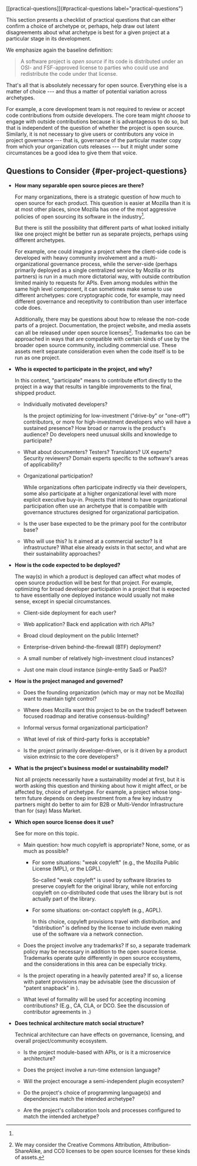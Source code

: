 [\[practical-questions\]]{#practical-questions
label="practical-questions"}

This section presents a checklist of practical questions that can either
confirm a choice of archetype or, perhaps, help draw out latent
disagreements about what archetype is best for a given project at a
particular stage in its development.

We emphasize again the baseline definition:

> A software project is *open source* if its code is distributed under
> an OSI- and FSF-approved license to parties who could use and
> redistribute the code under that license.

That's all that is absolutely necessary for open source. Everything else
is a matter of choice --- and thus a matter of potential variation
across archetypes.

For example, a core development team is not required to review or accept
code contributions from outside developers. The core team might *choose*
to engage with outside contributions because it is advantageous to do
so, but that is independent of the question of whether the project is
open source. Similarly, it is not necessary to give users or
contributors any voice in project governance --- that is, governance of
the particular master copy from which your organization cuts releases
--- but it might under some circumstances be a good idea to give them
that voice.

Questions to Consider {#per-project-questions}
---------------------

-   **How many separable open source pieces are there?**

    For many organizations, there is a strategic question of how much to
    open source for each product. This question is easier at Mozilla
    than it is at most other places, since Mozilla has one of the most
    aggressive policies of open sourcing its software in the
    industry[^1].

    But there is still the possibility that different parts of what
    looked initially like one project might be better run as separate
    projects, perhaps using different archetypes.

    For example, one could imagine a project where the client-side code
    is developed with heavy community involvement and a
    multi-organizational governance process, while the server-side
    (perhaps primarily deployed as a single centralized service by
    Mozilla or its partners) is run in a much more dictatorial way, with
    outside contribution limited mainly to requests for APIs. Even among
    modules within the same high level component, it can sometimes make
    sense to use different archetypes: core cryptographic code, for
    example, may need different governance and receptivity to
    contribution than user interface code does.

    Additionally, there may be questions about how to release the
    non-code parts of a project. Documentation, the project website, and
    media assets can all be released under open source licenses[^2].
    Trademarks too can be approached in ways that are compatible with
    certain kinds of use by the broader open source community, including
    commercial use. These assets merit separate consideration even when
    the code itself is to be run as one project.

-   **Who is expected to participate in the project, and why?**

    In this context, "participate" means to contribute effort directly
    to the project in a way that results in tangible improvements to the
    final, shipped product.

    -   Individually motivated developers?

        Is the project optimizing for low-investment ("drive-by" or
        "one-off") contributors, or more for high-investment developers
        who will have a sustained presence? How broad or narrow is the
        product's audience? Do developers need unusual skills and
        knowledge to participate?

    -   What about documenters? Testers? Translators? UX experts?
        Security reviewers? Domain experts specific to the software's
        areas of applicability?

    -   Organizational participation?

        While organizations often participate indirectly via their
        developers, some also participate at a higher organizational
        level with more explicit executive buy-in. Projects that intend
        to have organizational participation often use an archetype that
        is compatible with governance structures designed for
        organizational participation.

    -   Is the user base expected to be the primary pool for the
        contributor base?

    -   Who will use this? Is it aimed at a commercial sector? Is it
        infrastructure? What else already exists in that sector, and
        what are their sustainability approaches?

-   **How is the code expected to be deployed?**

    The way(s) in which a product is deployed can affect what modes of
    open source production will be best for that project. For example,
    optimizing for broad developer participation in a project that is
    expected to have essentially one deployed instance would usually not
    make sense, except in special circumstances.

    -   Client-side deployment for each user?

    -   Web application? Back end application with rich APIs?

    -   Broad cloud deployment on the public Internet?

    -   Enterprise-driven behind-the-firewall (BTF) deployment?

    -   A small number of relatively high-investment cloud instances?

    -   Just one main cloud instance (single-entity SaaS or PaaS)?

-   **How is the project managed and governed?**

    -   Does the founding organization (which may or may not be Mozilla)
        want to maintain tight control?

    -   Where does Mozilla want this project to be on the tradeoff
        between focused roadmap and iterative consensus-building?

    -   Informal versus formal organizational participation?

    -   What level of risk of third-party forks is acceptable?

    -   Is the project primarily developer-driven, or is it driven by a
        product vision extrinsic to the core developers?

-   **What is the project's business model or sustainability model?**

    Not all projects necessarily have a sustainability model at first,
    but it is worth asking this question and thinking about how it might
    affect, or be affected by, choice of archetype. For example, a
    project whose long-term future depends on deep investment from a few
    key industry partners might do better to aim for B2B or Multi-Vendor
    Infrastructure than for (say) Mass Market.

-   **Which open source license does it use?**

    See for more on this topic.

    -   Main question: how much copyleft is appropriate? None, some, or
        as much as possible?

        -   For some situations: "weak copyleft" (e.g., the Mozilla
            Public License (MPL), or the LGPL).

            So-called "weak copyleft" is used by software libraries to
            preserve copyleft for the original library, while not
            enforcing copyleft on co-distributed code that uses the
            library but is not actually part of the library.

        -   For some situations: on-contact copyleft (e.g., AGPL).

            In this choice, copyleft provisions travel with
            distribution, and "distribution" is defined by the license
            to include even making use of the software via a network
            connection.

    -   Does the project involve any trademarks? If so, a separate
        trademark policy may be necessary in addition to the open source
        license. Trademarks operate quite differently in open source
        ecosystems, and the considerations in this area can be
        especially tricky.

    -   Is the project operating in a heavily patented area? If so, a
        license with patent provisions may be advisable (see the
        discussion of "patent snapback" in ).

    -   What level of formality will be used for accepting incoming
        contributions? (E.g., CA, CLA, or DCO. See the discussion of
        contributor agreements in .)

-   **Does technical architecture match social structure?**

    Technical architecture can have effects on governance, licensing,
    and overall project/community ecosystem.

    -   Is the project module-based with APIs, or is it a microservice
        architecture?

    -   Does the project involve a run-time extension language?

    -   Will the project encourage a semi-independent plugin ecosystem?

    -   Do the project's choice of programming language(s) and
        dependencies match the intended archetype?

    -   Are the project's collaboration tools and processes configured
        to match the intended archetype?

[^1]: 

[^2]: We may consider the Creative Commons Attribution,
    Attribution-ShareAlike, and CC0 licenses to be open source licenses
    for these kinds of assets.
